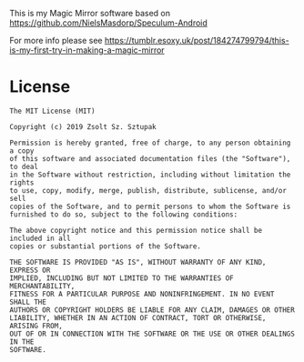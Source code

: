 This is my Magic Mirror software based on https://github.com/NielsMasdorp/Speculum-Android

For more info please see https://tumblr.esoxy.uk/post/184274799794/this-is-my-first-try-in-making-a-magic-mirror

License
====
```
The MIT License (MIT)

Copyright (c) 2019 Zsolt Sz. Sztupak

Permission is hereby granted, free of charge, to any person obtaining a copy
of this software and associated documentation files (the "Software"), to deal
in the Software without restriction, including without limitation the rights
to use, copy, modify, merge, publish, distribute, sublicense, and/or sell
copies of the Software, and to permit persons to whom the Software is
furnished to do so, subject to the following conditions:

The above copyright notice and this permission notice shall be included in all
copies or substantial portions of the Software.

THE SOFTWARE IS PROVIDED "AS IS", WITHOUT WARRANTY OF ANY KIND, EXPRESS OR
IMPLIED, INCLUDING BUT NOT LIMITED TO THE WARRANTIES OF MERCHANTABILITY,
FITNESS FOR A PARTICULAR PURPOSE AND NONINFRINGEMENT. IN NO EVENT SHALL THE
AUTHORS OR COPYRIGHT HOLDERS BE LIABLE FOR ANY CLAIM, DAMAGES OR OTHER
LIABILITY, WHETHER IN AN ACTION OF CONTRACT, TORT OR OTHERWISE, ARISING FROM,
OUT OF OR IN CONNECTION WITH THE SOFTWARE OR THE USE OR OTHER DEALINGS IN THE
SOFTWARE.
```
